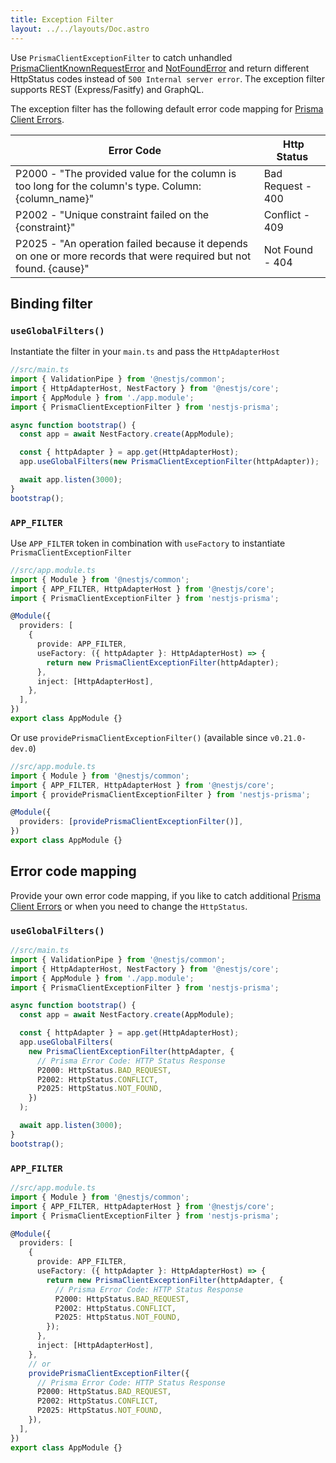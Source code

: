 ```yaml
---
title: Exception Filter
layout: ../../layouts/Doc.astro
---
```


Use `PrismaClientExceptionFilter` to catch unhandled [PrismaClientKnownRequestError](https://www.prisma.io/docs/reference/api-reference/error-reference#prisma-client-query-engine) and [NotFoundError](https://www.prisma.io/docs/reference/api-reference/prisma-client-reference#finduniqueorthrow) and return different HttpStatus codes instead of `500 Internal server error`. The exception filter supports REST (Express/Fasitfy) and GraphQL.

The exception filter has the following default error code mapping for [Prisma Client Errors](https://www.prisma.io/docs/reference/api-reference/error-reference#prisma-client-query-engine).

| Error Code                                                                                                        |  Http Status      |
| ----------------------------------------------------------------------------------------------------------------- | ----------------- |
| P2000 - "The provided value for the column is too long for the column's type. Column: {column_name}"              | Bad Request - 400 |
| P2002 - "Unique constraint failed on the {constraint}"                                                            | Conflict - 409    |
| P2025 - "An operation failed because it depends on one or more records that were required but not found. {cause}" | Not Found - 404   |

## Binding filter

### `useGlobalFilters()`

Instantiate the filter in your `main.ts` and pass the `HttpAdapterHost`

```ts
//src/main.ts
import { ValidationPipe } from '@nestjs/common';
import { HttpAdapterHost, NestFactory } from '@nestjs/core';
import { AppModule } from './app.module';
import { PrismaClientExceptionFilter } from 'nestjs-prisma';

async function bootstrap() {
  const app = await NestFactory.create(AppModule);

  const { httpAdapter } = app.get(HttpAdapterHost);
  app.useGlobalFilters(new PrismaClientExceptionFilter(httpAdapter));

  await app.listen(3000);
}
bootstrap();
```

### `APP_FILTER`

Use `APP_FILTER` token in combination with `useFactory` to instantiate `PrismaClientExceptionFilter`

```ts
//src/app.module.ts
import { Module } from '@nestjs/common';
import { APP_FILTER, HttpAdapterHost } from '@nestjs/core';
import { PrismaClientExceptionFilter } from 'nestjs-prisma';

@Module({
  providers: [
    {
      provide: APP_FILTER,
      useFactory: ({ httpAdapter }: HttpAdapterHost) => {
        return new PrismaClientExceptionFilter(httpAdapter);
      },
      inject: [HttpAdapterHost],
    },
  ],
})
export class AppModule {}
```

Or use `providePrismaClientExceptionFilter()` (available since `v0.21.0-dev.0`)

```ts
//src/app.module.ts
import { Module } from '@nestjs/common';
import { APP_FILTER, HttpAdapterHost } from '@nestjs/core';
import { providePrismaClientExceptionFilter } from 'nestjs-prisma';

@Module({
  providers: [providePrismaClientExceptionFilter()],
})
export class AppModule {}
```

## Error code mapping

Provide your own error code mapping, if you like to catch additional [Prisma Client Errors](https://www.prisma.io/docs/reference/api-reference/error-reference#prisma-client-query-engine) or when you need to change the `HttpStatus`.

### `useGlobalFilters()`

```ts
//src/main.ts
import { ValidationPipe } from '@nestjs/common';
import { HttpAdapterHost, NestFactory } from '@nestjs/core';
import { AppModule } from './app.module';
import { PrismaClientExceptionFilter } from 'nestjs-prisma';

async function bootstrap() {
  const app = await NestFactory.create(AppModule);

  const { httpAdapter } = app.get(HttpAdapterHost);
  app.useGlobalFilters(
    new PrismaClientExceptionFilter(httpAdapter, {
      // Prisma Error Code: HTTP Status Response
      P2000: HttpStatus.BAD_REQUEST,
      P2002: HttpStatus.CONFLICT,
      P2025: HttpStatus.NOT_FOUND,
    })
  );

  await app.listen(3000);
}
bootstrap();
```

### `APP_FILTER`

```ts
//src/app.module.ts
import { Module } from '@nestjs/common';
import { APP_FILTER, HttpAdapterHost } from '@nestjs/core';
import { PrismaClientExceptionFilter } from 'nestjs-prisma';

@Module({
  providers: [
    {
      provide: APP_FILTER,
      useFactory: ({ httpAdapter }: HttpAdapterHost) => {
        return new PrismaClientExceptionFilter(httpAdapter, {
          // Prisma Error Code: HTTP Status Response
          P2000: HttpStatus.BAD_REQUEST,
          P2002: HttpStatus.CONFLICT,
          P2025: HttpStatus.NOT_FOUND,
        });
      },
      inject: [HttpAdapterHost],
    },
    // or
    providePrismaClientExceptionFilter({
      // Prisma Error Code: HTTP Status Response
      P2000: HttpStatus.BAD_REQUEST,
      P2002: HttpStatus.CONFLICT,
      P2025: HttpStatus.NOT_FOUND,
    }),
  ],
})
export class AppModule {}
```
